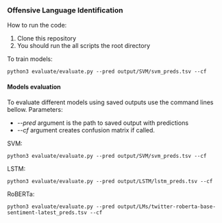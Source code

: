 ### Offensive Language Identification

How to run the code:

1) Clone this repository
2) You should run the all scripts the root directory

To train models:
```
python3 evaluate/evaluate.py --pred output/SVM/svm_preds.tsv --cf
```

#### Models evaluation
 
To evaluate different models using saved outputs use the command lines bellow. 
Parameters:
- _--pred_ argument is the path to saved output with predictions
- _--cf_ argument creates confusion matrix if called.

SVM:
```
python3 evaluate/evaluate.py --pred output/SVM/svm_preds.tsv --cf
```
LSTM:
```
python3 evaluate/evaluate.py --pred output/LSTM/lstm_preds.tsv --cf
```
RoBERTa:
```
python3 evaluate/evaluate.py --pred output/LMs/twitter-roberta-base-sentiment-latest_preds.tsv --cf
```
